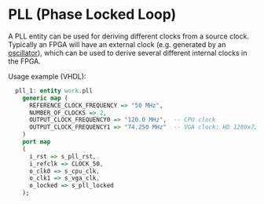 # PLL (Phase Locked Loop)

A PLL entity can be used for deriving different clocks from a source clock. Typically an FPGA will have an external clock (e.g. generated by an [oscillator](https://en.wikipedia.org/wiki/Electronic_oscillator)), which can be used to derive several different internal clocks in the FPGA.

Usage example (VHDL):

```vhdl
  pll_1: entity work.pll
    generic map (
      REFERENCE_CLOCK_FREQUENCY => "50 MHz",
      NUMBER_OF_CLOCKS => 2,
      OUTPUT_CLOCK_FREQUENCY0 => "120.0 MHz",  -- CPU clock
      OUTPUT_CLOCK_FREQUENCY1 => "74.250 MHz"  -- VGA clock: HD 1280x720 60 Hz
    )
    port map
    (
      i_rst	=> s_pll_rst,
      i_refclk => CLOCK_50,
      o_clk0 => s_cpu_clk,
      o_clk1 => s_vga_clk,
      o_locked => s_pll_locked
    );
```
